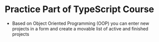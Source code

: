# Practice Part of TypeScript Course

- Based on Object Oriented Programming (OOP) you can enter new projects in a form and create a movable list of active and finished projects
